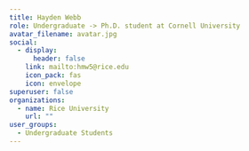 ```yaml
---
title: Hayden Webb
role: Undergraduate -> Ph.D. student at Cornell University
avatar_filename: avatar.jpg
social:
  - display:
      header: false
    link: mailto:hmw5@rice.edu
    icon_pack: fas
    icon: envelope
superuser: false
organizations:
  - name: Rice University
    url: ""
user_groups:
  - Undergraduate Students
---
```

